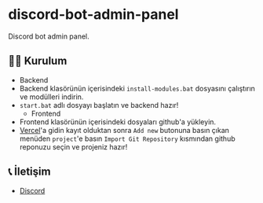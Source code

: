 # discord-bot-admin-panel
Discord bot admin panel.

## 🧑‍💻 Kurulum
  - Backend
- Backend klasörünün içerisindeki `install-modules.bat` dosyasını çalıştırın ve modülleri indirin.
- `start.bat` adlı dosyayı başlatın ve backend hazır!
  - Frontend
- Frontend klasörünün içerisindeki dosyaları github'a yükleyin.
- [Vercel](https://vercel.com)'a gidin kayıt olduktan sonra `Add new` butonuna basın çıkan menüden `project`'e basın `Import Git Repository` kısmından github reponuzu seçin ve projeniz hazır!

## 📞 İletişim
- [Discord](https://discord.com/users/693140554330144829)
